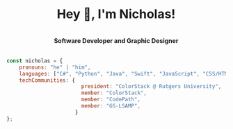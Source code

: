 <h1 align="center">Hey 👋, I'm Nicholas!</h1>
<br>

<div align="center">
    <b>Software Developer and Graphic Designer</b>
</div>
<br>

```javascript
const nicholas = {
    pronouns: "he" | "him",
    languages: ["C#", "Python", "Java", "Swift", "JavaScript", "CSS/HTML"],
    techCommunities: {
                        president: "ColorStack @ Rutgers University",
                        member: "ColorStack",
                        member: "CodePath",
                        member: "GS-LSAMP",
                      } 
};
```

<!--
---

<div align="center">
    <i>Let's Connect</i>
    <br>
    <a href="https://www.linkedin.com/in/nicholas-rios/">
        <img src="https://img.shields.io/badge/LinkedIn-blue?style=for-the-badge&logo=linkedin&logoColor=white" alt="LinkedIn Badge"/>
    </a>
</div>

<div align="right">
     <a href="https://github.com/RiosNicholas">
        <img height="180em" src="https://github-readme-stats.vercel.app/api/top-langs/?username=RiosNicholas&hide=html&layout=compact&&show_icons=true&line_height=27&count_private=true&theme=radical"
        alt="Most Used Languages" align="right">
    </a>
</div>
-->

